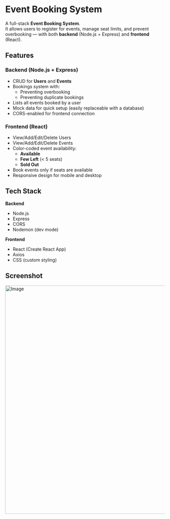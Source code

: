 # Event Booking System

A full-stack **Event Booking System**.  
It allows users to register for events, manage seat limits, and prevent overbooking — with both **backend** (Node.js + Express) and **frontend** (React).

## Features

### Backend (Node.js + Express)
- CRUD for **Users** and **Events**
- Bookings system with:
  - Preventing overbooking
  - Preventing duplicate bookings
- Lists all events booked by a user
- Mock data for quick setup (easily replaceable with a database)
- CORS-enabled for frontend connection

### Frontend (React)
- View/Add/Edit/Delete Users
- View/Add/Edit/Delete Events
- Color-coded event availability:
  - **Available**
  - **Few Left** (< 5 seats)
  - **Sold Out**
- Book events only if seats are available
- Responsive design for mobile and desktop


## Tech Stack

**Backend**
- Node.js
- Express
- CORS
- Nodemon (dev mode)

**Frontend**
- React (Create React App)
- Axios
- CSS (custom styling)

##  Screenshot

<img width="509" height="720" alt="Image" src="https://github.com/user-attachments/assets/0bd0b1fe-a61e-40ae-b7da-69c20fc6a410" />